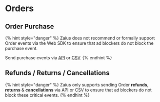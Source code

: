 # Orders

## Order Purchase

{% hint style="danger" %}
Zaius does not recommend or formally support Order events via the Web SDK to ensure that ad blockers do not block the purchase event. 

Send purchase events via [API](https://api.developer.zaius.com) or [CSV](https://developer.zaius.com/home/bulk-imports/csv-upload).
{% endhint %}

## Refunds / Returns / Cancellations

{% hint style="danger" %}
Zaius only supports sending Order **refunds**, **returns** & **cancellations** via [API](https://api.developer.zaius.com) or [CSV](https://developer.zaius.com/home/bulk-imports/csv-upload) to ensure that ad blockers do not block these critical events.
{% endhint %}

